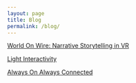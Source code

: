 ```yaml
---
layout: page
title: Blog
permalink: /blog/
---
```






[World On Wire: Narrative Storytelling in VR](http://itp.cgao.me/blog/AlwaysOnAlwaysConnected.md)



[Light Interactivity](http://itp.cgao.me/blog/AlwaysOnAlwaysConnected.md)



[Always On Always Connected](http://itp.cgao.me/blog/AlwaysOnAlwaysConnected.md)



